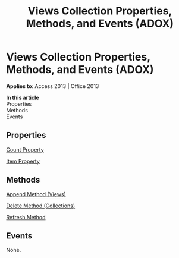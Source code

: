 ﻿---
title: Views Collection Properties, Methods, and Events (ADOX)
TOCTitle: Views Collection Properties, Methods, and Events (ADOX)
ms:assetid: 83108c15-39f9-d82b-9617-be1938bdc2f7
ms:mtpsurl: https://msdn.microsoft.com/en-us/library/JJ249570(v=office.15)
ms:contentKeyID: 48546000
ms.date: 09/18/2015
mtps_version: v=office.15
---

# Views Collection Properties, Methods, and Events (ADOX)


**Applies to**: Access 2013 | Office 2013

**In this article**  
Properties  
Methods  
Events  

## Properties

[Count Property](count-property-ado.md)

[Item Property](item-property-ado.md)

## Methods

[Append Method (Views)](append-method-adox-views.md)

[Delete Method (Collections)](delete-method-adox-collections.md)

[Refresh Method](refresh-method-ado.md)

## Events

None.

